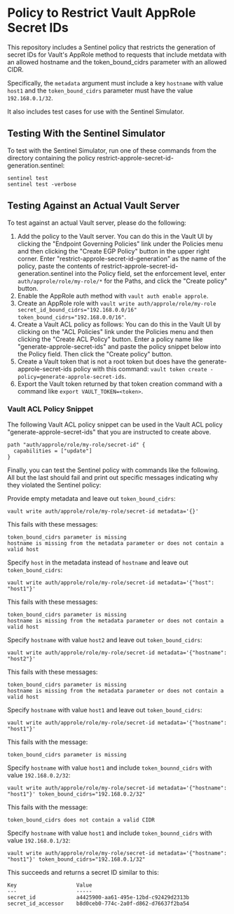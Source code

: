 # Policy to Restrict Vault AppRole Secret IDs
This repository includes a Sentinel policy that restricts the generation of secret IDs for Vault's AppRole method to requests that include metdata with an allowed hostname and the token_bound_cidrs parameter with an allowed CIDR.

Specifically, the `metadata` argument must include a key `hostname` with value `host1` and the `token_bound_cidrs` parameter must have the value `192.168.0.1/32`.

It also includes test cases for use with the Sentinel Simulator.

## Testing With the Sentinel Simulator
To test with the Sentinel Simulator, run one of these commands from the directory containing the policy restrict-approle-secret-id-generation.sentinel:
```
sentinel test
sentinel test -verbose
```

## Testing Against an Actual Vault Server
To test against an actual Vault server, please do the following:
1. Add the policy to the Vault server.  You can do this in the Vault UI by clicking the "Endpoint Governing Policies" link under the Policies menu and then clicking the "Create EGP Policy" button in the upper right corner. Enter "restrict-approle-secret-id-generation" as the name of the policy, paste the contents of restrict-approle-secret-id-generation.sentinel into the Policy field, set the enforcement level, enter `auth/approle/role/my-role/*` for the Paths, and click the "Create policy" button.
1. Enable the AppRole auth method with `vault auth enable approle`.
1. Create an AppRole role with `vault write auth/approle/role/my-role secret_id_bound_cidrs="192.168.0.0/16" token_bound_cidrs="192.168.0.0/16"`.
1. Create a Vault ACL policy as follows: You can do this in the Vault UI by clicking on the "ACL Policies" link under the Policies menu and then clicking the "Create ACL Policy" button. Enter a policy name like "generate-approle-secret-ids" and paste the policy snippet below into the Policy field. Then click the "Create policy" button.
1. Create a Vault token that is not a root token but does have the generate-approle-secret-ids policy with this command: `vault token create -policy=generate-approle-secret-ids`.
1. Export the Vault token returned by that token creation command with a command like `export VAULT_TOKEN=<token>`.

### Vault ACL Policy Snippet
The following Vault ACL policy snippet can be used in the Vault ACL policy "generate-approle-secret-ids" that you are instructed to create above.
```
path "auth/approle/role/my-role/secret-id" {
  capabilities = ["update"]
}
```

Finally, you can test the Sentinel policy with commands like the following.  All but the last should fail and print out specific messages indicating why they violated the Sentinel policy:

Provide empty metadata and leave out `token_bound_cidrs`:
```
vault write auth/approle/role/my-role/secret-id metadata='{}'
```
This fails with these messages:
```
token_bound_cidrs parameter is missing
hostname is missing from the metadata parameter or does not contain a valid host
```

Specify `host` in the metadata instead of `hostname` and leave out `token_bound_cidrs`:
```
vault write auth/approle/role/my-role/secret-id metadata='{"host": "host1"}'
```
This fails with these messages:
```
token_bound_cidrs parameter is missing
hostname is missing from the metadata parameter or does not contain a valid host
```

Specify `hostname` with value `host2` and leave out `token_bound_cidrs`:
```
vault write auth/approle/role/my-role/secret-id metadata='{"hostname": "host2"}'
```
This fails with these messages:
```
token_bound_cidrs parameter is missing
hostname is missing from the metadata parameter or does not contain a valid host
```

Specify `hostname` with value `host1` and leave out `token_bound_cidrs`:
```
vault write auth/approle/role/my-role/secret-id metadata='{"hostname": "host1"}'
```
This fails with the message:
```
token_bound_cidrs parameter is missing
```

Specify `hostname` with value `host1` and include `token_bounnd_cidrs` with value `192.168.0.2/32`:
```
vault write auth/approle/role/my-role/secret-id metadata='{"hostname": "host1"}' token_bound_cidrs="192.168.0.2/32"
```
This fails with the message:
```
token_bound_cidrs does not contain a valid CIDR
```

Specify `hostname` with value `host1` and include `token_bounnd_cidrs` with value `192.168.0.1/32`:
```
vault write auth/approle/role/my-role/secret-id metadata='{"hostname": "host1"}' token_bound_cidrs="192.168.0.1/32"
```
This succeeds and returns a secret ID similar to this:
```
Key                   Value
---                   -----
secret_id             a4425900-aa61-495e-12bd-c92429d2313b
secret_id_accessor    b8d0ceb0-774c-2a0f-d862-d76637f2ba54
```
